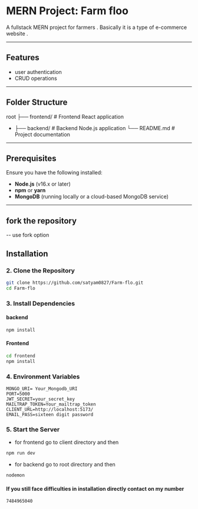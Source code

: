 # MERN Project: Farm floo

A fullstack MERN project for farmers . Basically it is a type of e-commerce website .

---

## Features

-  user authentication
-  CRUD operations

---

## Folder Structure
root ├── frontend/ # Frontend React application 
-  ├── backend/ # Backend Node.js application └── README.md # Project documentation


---

## Prerequisites

Ensure you have the following installed:

- **Node.js** (v16.x or later)
- **npm** or **yarn**
- **MongoDB** (running locally or a cloud-based MongoDB service)

---

##  fork the repository 
-- use fork option 

## Installation

### 2. Clone the Repository
```bash
git clone https://github.com/satyam0827/Farm-flo.git
cd Farm-flo
```

### 3. Install Dependencies

#### backend
```bash
npm install
```

#### Frontend
```bash
cd frontend
npm install
```

### 4. Environment Variables
```
MONGO_URI= Your_Mongodb_URI
PORT=5000
JWT_SECRET=your_secret_key
MAILTRAP_TOKEN=Your_mailtrap_token
CLIENT_URL=http://localhost:5173/
EMAIL_PASS=sixteen digit password
```

### 5. Start the Server
- for frontend go to client directory and then
```bash
npm run dev
```
- for backend go to root directory and then
```bash
nodemon
```

#### If you still face difficulties in installation directly contact on my number
  ```
  7484965040
  ```


